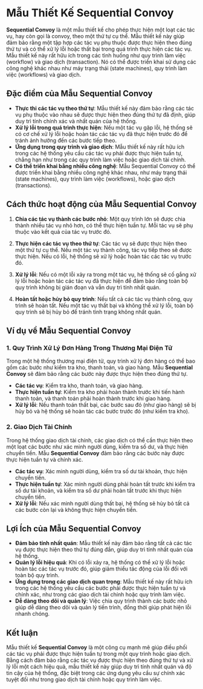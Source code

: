 # Mẫu Thiết Kế Sequential Convoy

**Sequential Convoy** là một mẫu thiết kế cho phép thực hiện một loạt các tác vụ, hay còn gọi là convoy, theo một thứ tự cụ thể. Mẫu thiết kế này giúp đảm bảo rằng một tập hợp các tác vụ phụ thuộc được thực hiện theo đúng thứ tự và có thể xử lý lỗi hoặc thất bại trong quá trình thực hiện các tác vụ. Mẫu thiết kế này rất hữu ích trong các tình huống như quy trình làm việc (workflow) và giao dịch (transaction). Nó có thể được triển khai sử dụng các công nghệ khác nhau như máy trạng thái (state machines), quy trình làm việc (workflows) và giao dịch.

## Đặc điểm của Mẫu Sequential Convoy

- **Thực thi các tác vụ theo thứ tự**: Mẫu thiết kế này đảm bảo rằng các tác vụ phụ thuộc vào nhau sẽ được thực hiện theo đúng thứ tự đã định, giúp duy trì tính chính xác và nhất quán của hệ thống.
- **Xử lý lỗi trong quá trình thực hiện**: Nếu một tác vụ gặp lỗi, hệ thống sẽ có cơ chế xử lý lỗi hoặc hoàn tác các tác vụ đã thực hiện trước đó để tránh ảnh hưởng đến các bước tiếp theo.
- **Ứng dụng trong quy trình và giao dịch**: Mẫu thiết kế này rất hữu ích trong các hệ thống yêu cầu các tác vụ phải được thực hiện tuần tự, chẳng hạn như trong các quy trình làm việc hoặc giao dịch tài chính.
- **Có thể triển khai bằng nhiều công nghệ**: Mẫu Sequential Convoy có thể được triển khai bằng nhiều công nghệ khác nhau, như máy trạng thái (state machines), quy trình làm việc (workflows), hoặc giao dịch (transactions).

## Cách thức hoạt động của Mẫu Sequential Convoy

1. **Chia các tác vụ thành các bước nhỏ**: Một quy trình lớn sẽ được chia thành nhiều tác vụ nhỏ hơn, có thể thực hiện tuần tự. Mỗi tác vụ sẽ phụ thuộc vào kết quả của tác vụ trước đó.
   
2. **Thực hiện các tác vụ theo thứ tự**: Các tác vụ sẽ được thực hiện theo một thứ tự cụ thể. Nếu một tác vụ thành công, tác vụ tiếp theo sẽ được thực hiện. Nếu có lỗi, hệ thống sẽ xử lý hoặc hoàn tác các tác vụ trước đó.

3. **Xử lý lỗi**: Nếu có một lỗi xảy ra trong một tác vụ, hệ thống sẽ cố gắng xử lý lỗi hoặc hoàn tác các tác vụ đã thực hiện để đảm bảo rằng toàn bộ quy trình không bị gián đoạn và vẫn duy trì tính nhất quán.

4. **Hoàn tất hoặc hủy bỏ quy trình**: Nếu tất cả các tác vụ thành công, quy trình sẽ hoàn tất. Nếu một tác vụ thất bại và không thể xử lý lỗi, toàn bộ quy trình sẽ bị hủy bỏ để tránh tình trạng không nhất quán.

## Ví dụ về Mẫu Sequential Convoy

### 1. Quy Trình Xử Lý Đơn Hàng Trong Thương Mại Điện Tử

Trong một hệ thống thương mại điện tử, quy trình xử lý đơn hàng có thể bao gồm các bước như kiểm tra kho, thanh toán, và giao hàng. Mẫu **Sequential Convoy** sẽ đảm bảo rằng các bước này được thực hiện theo đúng thứ tự.

- **Các tác vụ**: Kiểm tra kho, thanh toán, và giao hàng.
- **Thực hiện tuần tự**: Kiểm tra kho phải hoàn thành trước khi tiến hành thanh toán, và thanh toán phải hoàn thành trước khi giao hàng.
- **Xử lý lỗi**: Nếu thanh toán thất bại, các bước sau đó (như giao hàng) sẽ bị hủy bỏ và hệ thống sẽ hoàn tác các bước trước đó (như kiểm tra kho).

### 2. Giao Dịch Tài Chính

Trong hệ thống giao dịch tài chính, các giao dịch có thể cần thực hiện theo một loạt các bước như xác minh người dùng, kiểm tra số dư, và thực hiện chuyển tiền. Mẫu **Sequential Convoy** đảm bảo rằng các bước này được thực hiện tuần tự và chính xác.

- **Các tác vụ**: Xác minh người dùng, kiểm tra số dư tài khoản, thực hiện chuyển tiền.
- **Thực hiện tuần tự**: Xác minh người dùng phải hoàn tất trước khi kiểm tra số dư tài khoản, và kiểm tra số dư phải hoàn tất trước khi thực hiện chuyển tiền.
- **Xử lý lỗi**: Nếu xác minh người dùng thất bại, hệ thống sẽ hủy bỏ tất cả các bước còn lại và không thực hiện chuyển tiền.

## Lợi Ích của Mẫu Sequential Convoy

- **Đảm bảo tính nhất quán**: Mẫu thiết kế này đảm bảo rằng tất cả các tác vụ được thực hiện theo thứ tự đúng đắn, giúp duy trì tính nhất quán của hệ thống.
- **Quản lý lỗi hiệu quả**: Khi có lỗi xảy ra, hệ thống có thể xử lý lỗi hoặc hoàn tác các tác vụ trước đó, giúp giảm thiểu tác động của lỗi đối với toàn bộ quy trình.
- **Ứng dụng trong các giao dịch quan trọng**: Mẫu thiết kế này rất hữu ích trong các hệ thống yêu cầu các bước phải được thực hiện tuần tự và chính xác, như trong các giao dịch tài chính hoặc quy trình làm việc.
- **Dễ dàng theo dõi và quản lý**: Việc chia quy trình thành các bước nhỏ giúp dễ dàng theo dõi và quản lý tiến trình, đồng thời giúp phát hiện lỗi nhanh chóng.

## Kết luận

Mẫu thiết kế **Sequential Convoy** là một công cụ mạnh mẽ giúp điều phối các tác vụ phải được thực hiện tuần tự trong một quy trình hoặc giao dịch. Bằng cách đảm bảo rằng các tác vụ được thực hiện theo đúng thứ tự và xử lý lỗi một cách hiệu quả, mẫu thiết kế này giúp duy trì tính nhất quán và độ tin cậy của hệ thống, đặc biệt trong các ứng dụng yêu cầu sự chính xác tuyệt đối như trong giao dịch tài chính hoặc quy trình làm việc.
